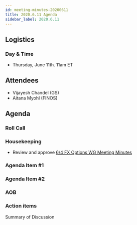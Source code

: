 ```yaml
---
id: meeting-minutes-20200611
title: 2020.6.11 Agenda
sidebar_label: 2020.6.11
---
```


## Logistics 
### Day & Time
* Thursday, June 11th. 11am ET

## Attendees
* Vijayesh Chandel (GS)
* Aitana Myohl (FINOS)

## Agenda

### Roll Call

### Housekeeping
* Review and approve [6/4 FX Options WG Meeting Minutes](https://github.com/finos/alloy/blob/master/meeting-minutes/fx-options-wg/2020.5.28-fx-options-wg-meeting.md)

### Agenda Item #1

### Agenda Item #2


### AOB

### Action items

Summary of Discussion
